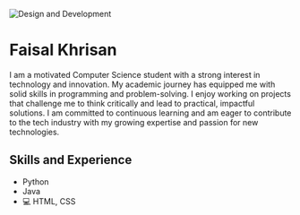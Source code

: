 ![Design and Development]("https://github.com/faisal-khrisan/faisal-khrisan/blob/main/1723001281042.jpeg")

# Faisal Khrisan 
I am a motivated Computer Science student with a strong interest in technology and innovation. My academic journey has equipped me with solid skills in programming and problem-solving. I enjoy working on projects that challenge me to think critically and lead to practical, impactful solutions. I am committed to continuous learning and am eager to contribute to the tech industry with my growing expertise and passion for new technologies.

## Skills and Experience
* Python
* Java
* 💻 HTML, CSS
